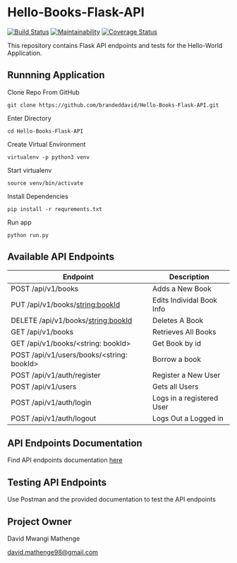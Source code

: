 # Hello-Books-Flask-API
[![Build Status](https://travis-ci.org/brandeddavid/Hello-Books-Flask-API.svg?branch=master)](https://travis-ci.org/brandeddavid/Hello-Books-Flask-API)
[![Maintainability](https://api.codeclimate.com/v1/badges/182ddd7c594c32ca147b/maintainability)](https://codeclimate.com/github/brandeddavid/Hello-Books-Flask-API/maintainability)
[![Coverage Status](https://coveralls.io/repos/github/brandeddavid/Hello-Books-Flask-API/badge.svg?branch=master)](https://coveralls.io/github/brandeddavid/Hello-Books-Flask-API?branch=master)

This repository contains Flask API endpoints and tests for the Hello-World Application.

## Runnning Application
Clone Repo From GitHub
```
git clone https://github.com/brandeddavid/Hello-Books-Flask-API.git
```
Enter Directory
```
cd Hello-Books-Flask-API
```
Create Virtual Environment
```
virtualenv -p python3 venv
```
Start virtualenv
```
source venv/bin/activate
```
Install Dependencies
```
pip install -r requrements.txt
```
Run app
```
python run.py
```

## Available API Endpoints

| Endpoint | Description |
| --- | --- |
| POST /api/v1/books | Adds a New Book
| PUT /api/v1/books/<string:bookId> | Edits Individal Book Info
| DELETE /api/v1/books/<string:bookId> | Deletes A Book
| GET /api/v1/books | Retrieves All Books
| GET /api/v1/books/<string: bookId> | Get Book by id
| POST /api/v1/users/books/<string: bookId> | Borrow a book
| POST /api/v1/auth/register | Register a New User
| POST /api/v1/users | Gets all Users
| POST /api/v1/auth/login | Logs in a registered User
| POST /api/v1/auth/logout | Logs Out a Logged in 

## API Endpoints Documentation

Find API endpoints documentation [here](https://banana-pie-71385.herokuapp.com/)

## Testing API Endpoints

Use Postman and the provided documentation to test the API endpoints


## Project Owner 

David Mwangi Mathenge

[david.mathenge98@gmail.com](mailto:david.mathenge98@gmail.com)
